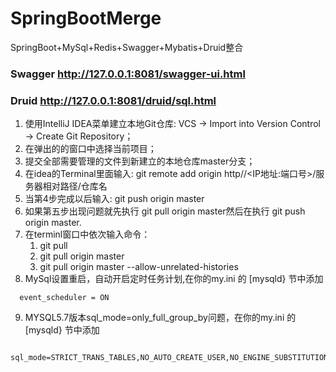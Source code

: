 # SpringBootMerge
 SpringBoot+MySql+Redis+Swagger+Mybatis+Druid整合
### Swagger http://127.0.0.1:8081/swagger-ui.html
### Druid   http://127.0.0.1:8081/druid/sql.html

1. 使用IntelliJ IDEA菜单建立本地Git仓库: VCS -> Import into Version Control -> Create Git Repository；
2. 在弹出的的窗口中选择当前项目；
3. 提交全部需要管理的文件到新建立的本地仓库master分支；
4. 在idea的Terminal里面输入: git remote add origin  http//<IP地址:端口号>/服务器相对路径/仓库名
5. 当第4步完成以后输入: git push origin master
6. 如果第五步出现问题就先执行 git pull origin master然后在执行 git push origin master.
7. 在terminl窗口中依次输入命令：
    1. git pull  
    2. git pull origin master 
    3. git pull origin master --allow-unrelated-histories  
8. MySql设置重启，自动开启定时任务计划,在你的my.ini 的 [mysqld} 节中添加
``` 
  event_scheduler = ON 
```
9. MYSQL5.7版本sql_mode=only_full_group_by问题，在你的my.ini 的 [mysqld} 节中添加
``` 	
 sql_mode=STRICT_TRANS_TABLES,NO_AUTO_CREATE_USER,NO_ENGINE_SUBSTITUTION;
```
 
  